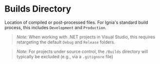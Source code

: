 # Builds Directory

Location of compiled or post-processed files. For Ignia's standard build process, this includes `Development` and `Production`.

> *Note:* When working with .NET projects in Visual Studio, this requires retargeting the default `Debug` and `Release` folders.

> *Note:* For projects under source control, the `/Builds` directory will typically be excluded (e.g., via a `.gitignore` file)
